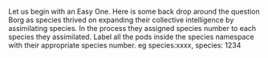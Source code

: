 Let us begin with an Easy One. 
Here is some back drop around the question
Borg as species thrived on expanding their collective intelligence by assimilating species. In the process they assigned species number to each species they assimilated.
Label all the pods inside the species namespace with their appropriate species number. eg species:xxxx, species: 1234 